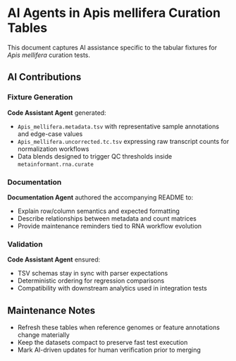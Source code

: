 # AI Agents in Apis mellifera Curation Tables

This document captures AI assistance specific to the tabular fixtures for *Apis mellifera* curation tests.

## AI Contributions

### Fixture Generation
**Code Assistant Agent** generated:
- `Apis_mellifera.metadata.tsv` with representative sample annotations and edge-case values
- `Apis_mellifera.uncorrected.tc.tsv` expressing raw transcript counts for normalization workflows
- Data blends designed to trigger QC thresholds inside `metainformant.rna.curate`

### Documentation
**Documentation Agent** authored the accompanying README to:
- Explain row/column semantics and expected formatting
- Describe relationships between metadata and count matrices
- Provide maintenance reminders tied to RNA workflow evolution

### Validation
**Code Assistant Agent** ensured:
- TSV schemas stay in sync with parser expectations
- Deterministic ordering for regression comparisons
- Compatibility with downstream analytics used in integration tests

## Maintenance Notes
- Refresh these tables when reference genomes or feature annotations change materially
- Keep the datasets compact to preserve fast test execution
- Mark AI-driven updates for human verification prior to merging

